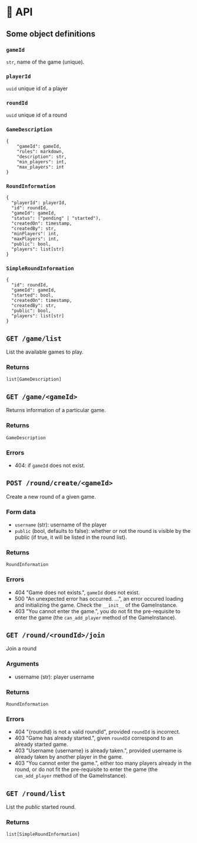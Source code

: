 # :page_with_curl: API

## Some object definitions

### `gameId`
`str`, name of the game (unique).

### `playerId`
`uuid` unique id of a player

### `roundId`
`uuid` unique id of a round

### `GameDescription`
```
{
    "gameId": gameId,
    "rules": markdown,
    "description": str,
    "min_players": int,
    "max_players": int
}
```

### `RoundInformation`
```
{
  "playerId": playerId,
  "id": roundId,
  "gameId": gameId,
  "status": ("pending" | "started"),
  "createdOn": timestamp,
  "createdBy": str,
  "minPlayers": int,
  "maxPlayers": int,
  "public": bool,
  "players": list[str]
}
```

### `SimpleRoundInformation`
```
{
  "id": roundId,
  "gameId": gameId,
  "started": bool,
  "createdOn": timestamp,
  "createdBy": str,
  "public": bool,
  "players": list[str]
}
```

## `GET /game/list`
List the available games to play.

### Returns
`list[GameDescription]`

## `GET /game/<gameId>`
Returns information of a particular game.

### Returns
`GameDescription`

### Errors
- 404:  if `gameId` does not exist.

## `POST /round/create/<gameId>`
Create a new round of a given game.

### Form data
- `username` (str): username of the player
- `public` (bool, defaults to false): whether or not the round is visible by the public (if true, it will be listed in the round list).

### Returns
`RoundInformation`

### Errors
- 404 "Game does not exists.", `gameId` does not exist.
- 500 "An unexpected error has occurred. ...", an error occured loading and initializing the game. Check the `__init__` of the GameInstance.
- 403 "You cannot enter the game.", you do not fit the pre-requisite to enter the game (the `can_add_player` method of the GameInstance).

## `GET /round/<roundId>/join`
Join a round 

### Arguments
- username (str): player username

### Returns
`RoundInformation`

### Errors
- 404 "{roundId} is not a valid roundId", provided `roundId` is incorrect.
- 403 "Game has already started.", given `roundId` correspond to an already started game.
- 403 "Username {username} is already taken.", provided username is already taken by another player in the game.
- 403 "You cannot enter the game.", either too many players already in the round, or do not fit the pre-requisite to enter the game (the `can_add_player` method of the GameInstance).

## `GET /round/list`
List the *public* started round.

### Returns
`list[SimpleRoundInformation]`
